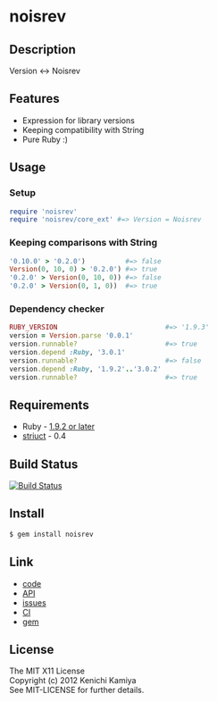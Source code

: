 noisrev
========

Description
-----------

Version <-> Noisrev

Features
--------

* Expression for library versions
* Keeping compatibility with String
* Pure Ruby :)

Usage
-----

### Setup

```ruby
require 'noisrev'
require 'noisrev/core_ext' #=> Version = Noisrev
```

### Keeping comparisons with String

```ruby
'0.10.0' > '0.2.0')          #=> false
Version(0, 10, 0) > '0.2.0') #=> true
'0.2.0' > Version(0, 10, 0)) #=> false
'0.2.0' > Version(0, 1, 0))  #=> true
```

### Dependency checker

```ruby
RUBY_VERSION                           #=> '1.9.3'
version = Version.parse '0.0.1'
version.runnable?                      #=> true
version.depend :Ruby, '3.0.1'
version.runnable?                      #=> false
version.depend :Ruby, '1.9.2'..'3.0.2'
version.runnable?                      #=> true
```

Requirements
-------------

* Ruby - [1.9.2 or later](http://travis-ci.org/#!/kachick/noisrev)
* [striuct](https://github.com/kachick/striuct) - 0.4

Build Status
-------------

[![Build Status](https://secure.travis-ci.org/kachick/noisrev.png)](http://travis-ci.org/kachick/noisrev)

Install
-------

```bash
$ gem install noisrev
```

Link
----

* [code](https://github.com/kachick/noisrev)
* [API](http://kachick.github.com/noisrev/yard/frames.html)
* [issues](https://github.com/kachick/noisrev/issues)
* [CI](http://travis-ci.org/#!/kachick/noisrev)
* [gem](https://rubygems.org/gems/noisrev)

License
--------

The MIT X11 License  
Copyright (c) 2012 Kenichi Kamiya  
See MIT-LICENSE for further details.

